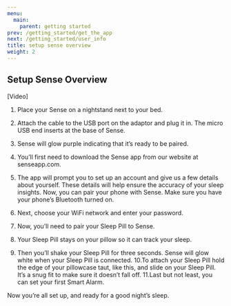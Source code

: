 ```yaml
---
menu:
  main:
    parent: getting started
prev: /getting_started/get_the_app
next: /getting_started/user_info
title: setup sense overview
weight: 2
---
```


## Setup Sense Overview

[Video]



1. Place your Sense on a nightstand next to your bed.

2. Attach the cable to the USB port on the adaptor and plug it in. The micro USB end inserts at the base of Sense.

3. Sense will glow purple indicating that it’s ready to be paired. 

4. You’ll first need to download the Sense app from our website at senseapp.com. 

5. The app will prompt you to set up an account and give us a few details about yourself. These details will help ensure the accuracy of your sleep insights.
Now, you can pair your phone with Sense. Make sure you have your phone’s Bluetooth turned on.

6. Next, choose your WiFi network and enter your password. 
7. Now, you’ll need to pair your Sleep Pill to Sense. 
8. Your Sleep Pill stays on your pillow so it can track your sleep. 
9. Then you’ll shake your Sleep Pill for three seconds. Sense will glow white when your Sleep Pill is connected.
10.To attach your Sleep Pill hold the edge of your pillowcase taut, like this, and slide on your Sleep Pill. It’s a snug fit to make sure it doesn’t fall off.
11.Last but not least, you can set your first Smart Alarm. 


Now you’re all set up, and ready for a good night’s sleep.
